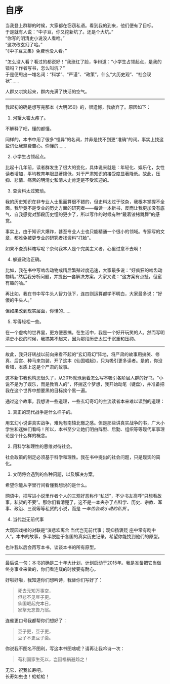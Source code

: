 # 自序

当我登上群聊的时候，大家都在窃窃私语。看到我的到来，他们便有了目标。  
于是就有人说：“中子豆，你又挖新坑了。还是个大坑。”  
“你写的明清史小说没人看哈。”  
“这次改玄幻了哈。”  
“《中子豆文集》免费也没人看。”

“怎么没人看？看过的都说好！”我涨红了脸，争辩道：“小学生占领起点，是我的错吗？作者写书，怎么叫坑？”  
于是便甩出一堆名词：“科学”、“严谨”、“政策”，什么“大历史观”、“社会现状”……

人群又哄笑起来，群内充满了快活的空气。

***

我起初的确是想写完那本《大明350》的，很遗憾，我放弃了。原因如下：

1. 河蟹大钳太疼了。  

不解释了吧，懂的都懂。  

同样的，本书中用了很多“怪异”的名词，并非是找不到更“准确”的词，事实上找这些词让我煞费苦心。你懂的……

2. 小学生占领起点。  

比起十几年前，读者群发生了很大的变化，具体说来就是：年轻化、娱乐化，女性读者增加，平均教育年限显著降低，对于严肃知识的接受度显著降低。故此，压抑、悲情、痛苦的明清史和清末史肯定是不受欢迎的。 

3. 查资料太过繁琐。

我的历史知识在非专业人士里面算很不错的，但史料太过于驳杂，我根本掌握不全面。我毕竟不是专业的历史方面的研究者——每读一本新书，反而让我更加没有底气、自我感觉对那段历史懂的更少了，所以写作的时候有种“戴着镣铐跳舞”的感觉。

事实上，由于知识大爆炸，甚至专业人士也只能精通一个很小的领域。专家写的文章，都难免被更专业的研究者找资料“打脸”。

如果不查资料瞎写呢？奈何我本人是个完美主义者，心里过意不去啊！

4. 躲避政治正确。  

比如，我在书中写啮齿动物成精后繁殖过度迅速，大家最多说：“好疯狂的啮齿动物精。”然后我分析问题，并提出一套解决方案，大家又说：“这方案有点扯，但蛮有趣的哈。”

再比如，我在书中写牛头人智力低下，连四则运算都学不明白，大家最多说：“好傻的牛头人。”

但如果改到现实层面，你懂的……

5. 写得轻松一些。

在一个虚构的世界里，更方便恶搞。在生活中，我是一个好开玩笑的人。然而写明清史小说的时候，我搞笑不起来，因为那段历史太过于沉重和压抑。

***

故此，我只好转战以前向来看不起的“玄幻奇幻”阵地，将严肃的故事用搞笑、修真、后宫、种马来包装，开了这本《仙国崛起》，只为吸引更多读者。是的，你没看错，本质上这是个严肃的故事。

这本新书我也构思很久了，从2015就琢磨着怎么写本吸引各阶层人群的好书。“小说不是为了娱乐，而是教育人的”，怀揣这个梦想，我开始动笔（键盘），并准备把我在这个世界中想要黑的目标挨个黑一遍。

通过这个故事，我想讲一些道理，一些玄幻奇幻的主流读者本来难以读到的道理：

1. 真正的现代战争是什么样子的。  

用玄幻小说讲真实战争，难免有南辕北辙之感。但是那些讲真实战争的书，广大小学生和迷妹们看吗！所以，本书至少让她们明白阵型、后勤、组织等等现代军事理论是个什么样的概念。

2. 用科学和理性的思维对待社会。  

社会政策的制定必须基于科学和理性。我在书中提出的社会问题，只是现实的简化。
 
3. 文明将会遇到的各种问题，以及解决方案。

希望你能从字里行间看懂我想说的是什么。

网语中，把写进小说里作者个人的三观好恶称作“私货”，不少书友高呼“只想看故事，私货的不要”。那你们看清楚了，这不是一本夹杂了点科学、历史、宗教、军事、政治、三观等等私货的小说，而是 *一车伪装成小说的私货* 。

4. 当代岂无前代事

大观园戏楼的对联是“演悲欢离合 当代岂无前代事；观抑扬褒贬 座中常有剧中人”。本书的故事，多半脱胎于各国的真实历史记录，希望你能找到他们的原型。

也许我以后会再写本书，谈谈本书的所有原型。

***

最后说一句：本书的确是二十年大计划，计划启动于2015年。我是准备把它当做终身事业来做的，你们看连载的时候要有耐心。

好啦好啦，我知道你们想吟诗，我替你们写好了：

> 死去元知万事空，  
> 但悲不见豆子更。  
> 仙国崛起完本日，  
> 家祭无忘告乃翁。

连催更口号我都帮你们想好了：

> 豆子更，豆子更，  
> 豆子不更豆子羹。

你说我不图名不图利，写这本书图啥呢？请再让我吟诗一次：

> 苟利国家生死以，岂因福祸避趋之！

无它，祝我长寿吧。  
长寿如虫也！蛤蛤蛤！